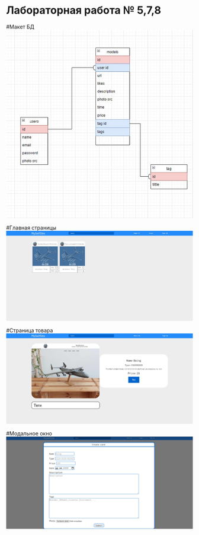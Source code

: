 # Лабораторная работа № 5,7,8

#Макет БД
![alt text](./Bd.jpg)

#Главная страницы
![alt text](./MainPage.jpg)

#Страница товара
![alt text](./Product.jpg)

#Модальное окно
![alt text](./Modal.jpg)
